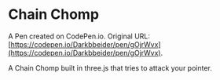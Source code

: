 # Chain Chomp

A Pen created on CodePen.io. Original URL: [https://codepen.io/Darkbbeider/pen/gOjrWvx](https://codepen.io/Darkbbeider/pen/gOjrWvx).

A Chain Chomp built in three.js that tries to attack your pointer.